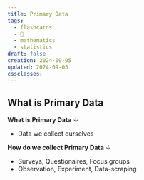 ```yaml
---
title: Primary Data
tags:
  - flashcards
  - 🌱
  - mathematics
  - statistics
draft: false
creation: 2024-09-05
updated: 2024-09-05
cssclasses: 
---
```

## What is Primary Data

**What is Primary Data**
↓
- Data we collect ourselves
<!--SR:!2024-12-13,4,270-->

**How do we collect Primary Data**
↓
- Surveys, Questionaires, Focus groups
- Observation, Experiment, Data-scraping
<!--SR:!2024-12-13,4,270-->
